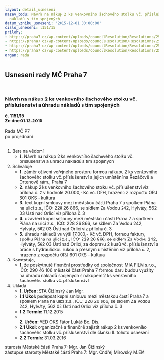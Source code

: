 ```yaml
---
layout: detail_usneseni
nazev_bodu: Návrh na nákup 2 ks venkovního šachového stolku vč. příslušenství a úhradu
  nákladů s tím spojených
datum_vzniku_usneseni: '2015-12-01 00:00:00'
cislo_usneseni: 1151/15
prilohy:
- https://praha7.cz/wp-content/uploads/councilResolution/Resolutions/25698/77-15-m84d_kobza_sachy.doc
- https://praha7.cz/wp-content/uploads/councilResolution/Resolutions/25698/77-15-image.pdf
- https://praha7.cz/wp-content/uploads/councilResolution/Resolutions/25698/77-15-s__kobza_sachy.doc
- https://praha7.cz/wp-content/uploads/councilResolution/Resolutions/25698/77-15-sr_kobza_sachy.pdf
organ: rada
---
```

<div id="ucUsn_pList" class="usn">
	<span><h2>Usnesení rady MČ Praha 7 </h2>
<br></span><div class="standBody">
<span><h3>Návrh na nákup 2 ks venkovního šachového stolku vč. příslušenství a úhradu nákladů s tím spojených</h3></span><div class="center">
		<strong>č. 1151/15</strong><br>
	</div>
<div class="center">
		<strong>Ze dne 01.12.2015</strong><br><br>
	</div>Rada MČ P7<br> po projednání<br><br><ol>
<li>Bere na vědomí<ul><li>
<strong>1.</strong> Návrh na nákup 2 ks venkovního šachového stolku vč. příslušenství a úhradu nákladů s tím spojených</li></ul>
</li>
<li>Schvaluje<ul>
<li>
<strong>1.</strong> záměr oživení veřejného prostoru formou nákupu 2 ks venkovního šachového stolku vč. příslušenství a jejich umístění na Řezáčově a Ortenově nám., Praha 7</li>
<li>
<strong>2.</strong> nákup 2 ks venkovního šachového stolku vč. příslušenství viz příloha č. 2 v hodnotě 20.000,- Kč vč. DPH, hrazeno z rozpočtu ORJ 601 OKS - kultura</li>
<li>
<strong>3.</strong> text kupní smlouvy mezi městskou částí Praha 7 a spolkem Piána na ulici z.s., IČO: 228 26 866, se sídlem Za Vodou 242, Hylváty, 562 03 Ústí nad Orlicí viz příloha č. 3</li>
<li>
<strong>4.</strong> uzavření kupní smlouvy mezi městskou částí Praha 7 a spolkem Piána na ulici z.s., IČO: 228 26 866, se sídlem Za Vodou 242, Hylváty, 562 03 Ústí nad Orlicí viz příloha č. 3</li>
<li>
<strong>5.</strong> úhradu nákladů ve výši 17.000,- Kč vč. DPH, formou faktury, spolku Piána na ulici z.s., IČO: 228 26 866, se sídlem Za Vodou 242, Hylváty, 562 03 Ústí nad Orlicí, za dopravu 2 kusů vč. příslušenství a práce s hydraulickou rukou a přesným umístěním viz příloha č. 2, hrazeno z rozpočtu ORJ 601 OKS - kultura</li>
</ul>
</li>
<li>Konstatuje,<ul><li>
<strong>1.</strong> že poskytnuté finanční prostředky od společnosti MIA FILM s.r.o.,  IČO: 290 46 106 městské části Praha 7 formou daru budou využity na úhradu nákladů spojených s nákupem 2 ks venkovního šachového stolku vč. příslušenství    </li></ul>
</li>
<li>Ukládá<ul>
<li>
<strong>1. Určen: </strong>STA Čižinský Jan Mgr.</li>
<li>
<strong>1.1 Úkol: </strong>podepsat kupní smlouvu mezi městskou částí Praha 7 a spolkem Piána na ulici z.s., IČO: 228 26 866, se sídlem Za Vodou 242, Hylváty, 562 03 Ústí nad Orlicí viz příloha č. 3</li>
<li>
<strong>1.2 Termín: </strong>11.12.2015</li>
<li>
<strong><br>2. Určen: </strong>VED OKS Fátor Lukáš Bc. Dis.</li>
<li>
<strong>2.1 Úkol: </strong>organizačně a finančně zajistit nákup 2 ks venkovního šachového stolku vč. příslušenství dle článku II. tohoto usnesení</li>
<li>
<strong>2.2 Termín: </strong>31.03.2016</li>
</ul>
</li>
</ol>starosta Městské části Praha 7: Mgr. Jan Čižinský<br>zástupce starosty Městské části Praha 7: Mgr. Ondřej Mirovský M.EM 
</div>
</div>